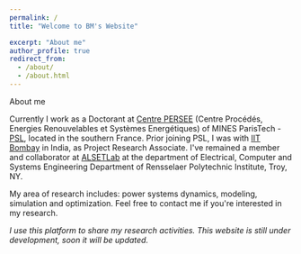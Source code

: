 ```yaml
---
permalink: /
title: "Welcome to BM's Website"

excerpt: "About me"
author_profile: true
redirect_from: 
  - /about/
  - /about.html
---
```



About me

Currently I work as a Doctorant at [Centre PERSEE](http://www.persee.mines-paristech.fr/Accueil/Presentation/) (Centre Procédés, Energies Renouvelables et Systèmes Energétiques) of MINES ParisTech - [PSL](https://www.psl.eu/), located in the southern France. Prior joining PSL, I was with [IIT Bombay](http://iitb.ac.in/) in India, as Project Research Associate. I've remained a member and collaborator at [ALSETLab](https://alsetlab.github.io) at the department of Electrical, Computer and Systems Engineering Department of Rensselaer Polytechnic Institute, Troy, NY.

My area of research includes: power systems dynamics, modeling, simulation and optimization. Feel free to contact me if you're interested in my research. 

*I use this platform to share my research activities. This website is still under development, soon it will be updated.*



